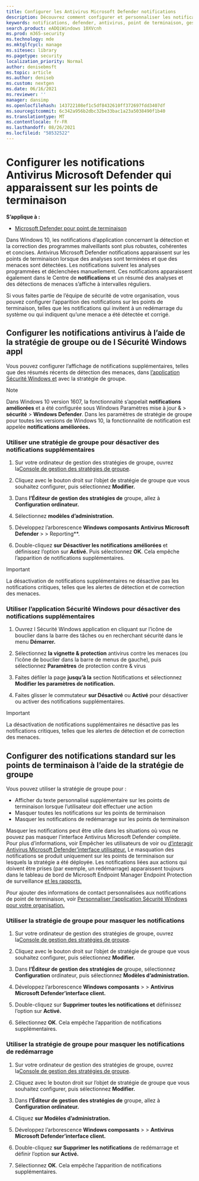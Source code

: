 ```yaml
---
title: Configurer les Antivirus Microsoft Defender notifications
description: Découvrez comment configurer et personnaliser les notifications standard et autres Antivirus Microsoft Defender sur les points de terminaison.
keywords: notifications, defender, antivirus, point de terminaison, gestion, administrateur
search.product: eADQiWindows 10XVcnh
ms.prod: m365-security
ms.technology: mde
ms.mktglfcycl: manage
ms.sitesec: library
ms.pagetype: security
localization_priority: Normal
author: denisebmsft
ms.topic: article
ms.author: deniseb
ms.custom: nextgen
ms.date: 06/16/2021
ms.reviewer: ''
manager: dansimp
ms.openlocfilehash: 143722108ef1c5df8432610ff372697fdd3407df
ms.sourcegitcommit: 6c342a956b2dbc32be33bac1a23a5038490f1b40
ms.translationtype: MT
ms.contentlocale: fr-FR
ms.lasthandoff: 08/26/2021
ms.locfileid: "58532522"
---
```

# <a name="configure-microsoft-defender-antivirus-notifications-that-appear-on-endpoints"></a>Configurer les notifications Antivirus Microsoft Defender qui apparaissent sur les points de terminaison

**S’applique à :**

- [Microsoft Defender pour point de terminaison](/microsoft-365/security/defender-endpoint/)

Dans Windows 10, les notifications d’application concernant la détection et la correction des programmes malveillants sont plus robustes, cohérentes et concises. Antivirus Microsoft Defender notifications apparaissent sur les points de terminaison lorsque des analyses sont terminées et que des menaces sont détectées. Les notifications suivent les analyses programmées et déclenchées manuellement. Ces notifications apparaissent également dans le Centre de **notifications** et un résumé des analyses et des détections de menaces s’affiche à intervalles réguliers.

Si vous faites partie de l’équipe de sécurité de votre organisation, vous pouvez configurer l’apparition des notifications sur les points de terminaison, telles que les notifications qui invitent à un redémarrage du système ou qui indiquent qu’une menace a été détectée et corrigé.

## <a name="configure-antivirus-notifications-using-group-policy-or-the-windows-security-app"></a>Configurer les notifications antivirus à l’aide de la stratégie de groupe ou de l Sécurité Windows appl

Vous pouvez configurer l’affichage de notifications supplémentaires, telles que des résumés récents de détection des menaces, dans [l’application Sécurité Windows et](microsoft-defender-security-center-antivirus.md) avec la stratégie de groupe.

> [!NOTE]
> Dans Windows 10 version 1607, la fonctionnalité s’appelait **notifications améliorées** et a été configurée sous Windows Paramètres mise à jour &  \> **sécurité** \> **Windows Defender**. Dans les paramètres de stratégie de groupe pour toutes les versions de Windows 10, la fonctionnalité de notification est appelée **notifications améliorées.**

### <a name="use-group-policy-to-disable-additional-notifications"></a>Utiliser une stratégie de groupe pour désactiver des notifications supplémentaires

1. Sur votre ordinateur de gestion des stratégies de groupe, ouvrez la[Console de gestion des stratégies de groupe](/previous-versions/windows/it-pro/windows-server-2008-R2-and-2008/cc731212(v=ws.11)).

2. Cliquez avec le bouton droit sur l’objet de stratégie de groupe que vous souhaitez configurer, puis sélectionnez **Modifier.**

3. Dans **l’Éditeur de gestion des stratégies de** groupe, allez à **Configuration ordinateur.**

4. Sélectionnez **modèles d’administration.**

5. Développez l’arborescence **Windows composants Antivirus Microsoft Defender** > \>  Reporting**.

6. Double-cliquez **sur Désactiver les notifications améliorées** et définissez l’option sur **Activé.** Puis sélectionnez **OK**. Cela empêche l’apparition de notifications supplémentaires.

> [!IMPORTANT]
> La désactivation de notifications supplémentaires ne désactive pas les notifications critiques, telles que les alertes de détection et de correction des menaces.

### <a name="use-the-windows-security-app-to-disable-additional-notifications"></a>Utiliser l’application Sécurité Windows pour désactiver des notifications supplémentaires

1. Ouvrez l Sécurité Windows application en cliquant sur l’icône de bouclier dans la barre des tâches ou en recherchant sécurité dans le menu **Démarrer.**

2. Sélectionnez **la vignette & protection** antivirus contre les menaces (ou l’icône de bouclier dans la barre de menus de gauche), puis sélectionnez **Paramètres** de protection contre & virus

3. Faites défiler la page **jusqu’à la** section Notifications et sélectionnez **Modifier les paramètres de notification.**

4. Faites glisser le commutateur **sur Désactivé** ou **Activé** pour désactiver ou activer des notifications supplémentaires.

> [!IMPORTANT]
> La désactivation de notifications supplémentaires ne désactive pas les notifications critiques, telles que les alertes de détection et de correction des menaces.

## <a name="configure-standard-notifications-on-endpoints-using-group-policy"></a>Configurer des notifications standard sur les points de terminaison à l’aide de la stratégie de groupe

Vous pouvez utiliser la stratégie de groupe pour :

- Afficher du texte personnalisé supplémentaire sur les points de terminaison lorsque l’utilisateur doit effectuer une action
- Masquer toutes les notifications sur les points de terminaison
- Masquer les notifications de redémarrage sur les points de terminaison

Masquer les notifications peut être utile dans les situations où vous ne pouvez pas masquer l’interface Antivirus Microsoft Defender complète. Pour plus d’informations, voir Empêcher les utilisateurs de voir ou [d’interagir Antivirus Microsoft Defender’interface utilisateur.](prevent-end-user-interaction-microsoft-defender-antivirus.md) Le masquation des notifications se produit uniquement sur les points de terminaison sur lesquels la stratégie a été déployée. Les notifications liées aux actions qui doivent être prises (par exemple, un redémarrage) apparaissent toujours dans le tableau de bord de Microsoft Endpoint Manager Endpoint Protection de surveillance [et les rapports.](/configmgr/protect/deploy-use/monitor-endpoint-protection) 

Pour ajouter des informations de contact personnalisées aux notifications de point de terminaison, voir [Personnaliser l’application Sécurité Windows pour votre organisation.](/windows/security/threat-protection/windows-defender-security-center/windows-defender-security-center)

### <a name="use-group-policy-to-hide-notifications"></a>Utiliser la stratégie de groupe pour masquer les notifications

1. Sur votre ordinateur de gestion des stratégies de groupe, ouvrez la[Console de gestion des stratégies de groupe](/previous-versions/windows/it-pro/windows-server-2008-R2-and-2008/cc731212(v=ws.11)).

2. Cliquez avec le bouton droit sur l’objet de stratégie de groupe que vous souhaitez configurer, puis sélectionnez **Modifier.**

3. Dans **l’Éditeur de gestion des stratégies de** groupe, sélectionnez **Configuration** ordinateur, puis sélectionnez **Modèles d’administration.**

4. Développez l’arborescence **Windows composants** \>  \> **Antivirus Microsoft Defender’interface client.** 

5. Double-cliquez sur **Supprimer toutes les notifications et** définissez l’option sur **Activé.** 

6. Sélectionnez **OK**. Cela empêche l’apparition de notifications supplémentaires.

### <a name="use-group-policy-to-hide-reboot-notifications"></a>Utiliser la stratégie de groupe pour masquer les notifications de redémarrage

1. Sur votre ordinateur de gestion des stratégies de groupe, ouvrez la[Console de gestion des stratégies de groupe](/previous-versions/windows/it-pro/windows-server-2008-R2-and-2008/cc731212(v=ws.11)).

2. Cliquez avec le bouton droit sur l’objet de stratégie de groupe que vous souhaitez configurer, puis sélectionnez **Modifier.**

2. Dans **l’Éditeur de gestion des stratégies de** groupe, allez à **Configuration ordinateur.**

3. Cliquez **sur Modèles d’administration.**

4. Développez l’arborescence **Windows composants** \>  \> **Antivirus Microsoft Defender’interface client.**

5. Double-cliquez **sur Supprimer les notifications** de redémarrage et définir l’option **sur Activé.** 

5. Sélectionnez **OK**. Cela empêche l’apparition de notifications supplémentaires.

